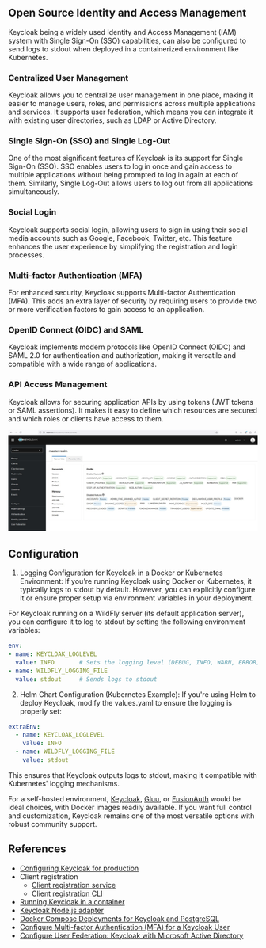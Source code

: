 ## Open Source Identity and Access Management
Keycloak being a widely used Identity and Access Management (IAM) system with Single Sign-On (SSO) capabilities, can also be configured to send logs to stdout when deployed in a containerized environment like Kubernetes.

### Centralized User Management
Keycloak allows you to centralize user management in one place, making it easier to manage users, roles, and permissions across multiple applications and services. It supports user federation, which means you can integrate it with existing user directories, such as LDAP or Active Directory.

### Single Sign-On (SSO) and Single Log-Out
One of the most significant features of Keycloak is its support for Single Sign-On (SSO). SSO enables users to log in once and gain access to multiple applications without being prompted to log in again at each of them. Similarly, Single Log-Out allows users to log out from all applications simultaneously.

### Social Login
Keycloak supports social login, allowing users to sign in using their social media accounts such as Google, Facebook, Twitter, etc. This feature enhances the user experience by simplifying the registration and login processes.

### Multi-factor Authentication (MFA)
For enhanced security, Keycloak supports Multi-factor Authentication (MFA). This adds an extra layer of security by requiring users to provide two or more verification factors to gain access to an application.

### OpenID Connect (OIDC) and SAML
Keycloak implements modern protocols like OpenID Connect (OIDC) and SAML 2.0 for authentication and authorization, making it versatile and compatible with a wide range of applications.

### API Access Management
Keycloak allows for securing application APIs by using tokens (JWT tokens or SAML assertions). It makes it easy to define which resources are secured and which roles or clients have access to them.

[![dashboard](./rsc/dashboard.jpg)](http://localhost:8090/admin/master/console/)

## Configuration
1. Logging Configuration for Keycloak in a Docker or Kubernetes Environment:
If you're running Keycloak using Docker or Kubernetes, it typically logs to stdout by default. However, you can explicitly configure it or ensure proper setup via environment variables in your deployment.

For Keycloak running on a WildFly server (its default application server), you can configure it to log to stdout by setting the following environment variables:

```yml
env:
- name: KEYCLOAK_LOGLEVEL
  value: INFO       # Sets the logging level (DEBUG, INFO, WARN, ERROR)
- name: WILDFLY_LOGGING_FILE
  value: stdout     # Sends logs to stdout
```

2. Helm Chart Configuration (Kubernetes Example):
If you're using Helm to deploy Keycloak, modify the values.yaml to ensure the logging is properly set:

```yml
extraEnv:
  - name: KEYCLOAK_LOGLEVEL
    value: INFO
  - name: WILDFLY_LOGGING_FILE
    value: stdout
```

This ensures that Keycloak outputs logs to stdout, making it compatible with Kubernetes' logging mechanisms.

For a self-hosted environment, [Keycloak](./README.md), [Gluu](../gluu.federation/README.md), or [FusionAuth](../fusion.auth/README.md) would be ideal choices, with Docker images readily available. If you want full control and customization, Keycloak remains one of the most versatile options with robust community support.

## References
- [Configuring Keycloak for production](https://www.keycloak.org/server/configuration-production)
- Client registration
  - [Client registration service](https://www.keycloak.org/securing-apps/client-registration)
  - [Client registration CLI](https://www.keycloak.org/securing-apps/client-registration-cli)
- [Running Keycloak in a container](https://www.keycloak.org/server/containers)
- [Keycloak Node.js adapter](https://www.keycloak.org/securing-apps/nodejs-adapter)
- [Docker Compose Deployments for Keycloak and PostgreSQL](https://medium.com/@disa2aka/docker-deployments-for-keycloak-and-postgresql-e75707b155e5)
- [Configure Multi-factor Authentication (MFA) for a Keycloak User](https://help.zerto.com/bundle/Linux.ZVM.HTML/page/Keycloak_defining_MFA.htm)
- [Configure User Federation: Keycloak with Microsoft Active Directory](https://help.zerto.com/bundle/Linux.ZVM.HTML/page/User_Federation.htm)